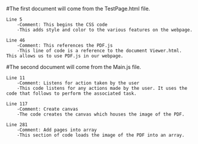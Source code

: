 #The first document will come from the TestPage.html file.

	Line 5
		-Comment: This begins the CSS code
		-This adds style and color to the various features on the webpage.
	
	Line 46
		-Comment: This references the PDF.js
		-This line of code is a reference to the document Viewer.html. This allows us to use PDF.js in our webpage.
	
#The second document will come from the Main.js file.

	Line 11
		-Comment: Listens for action taken by the user
		-This code listens for any actions made by the user. It uses the code that follows to perform the associated task.
	
	Line 117
		-Comment: Create canvas
		-The code creates the canvas which houses the image of the PDF.
	
	Line 281
		-Comment: Add pages into array
		-This section of code loads the image of the PDF into an array.

